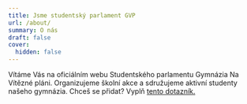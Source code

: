 ```yaml
---
title: Jsme studentský parlament GVP
url: /about/
summary: O nás
draft: false
cover:
  hidden: false
---
```

Vítáme Vás na oficiálním webu Studentského parlamentu Gymnázia Na Vítězné pláni. Organizujeme školní akce a sdružujeme aktivní studenty našeho gymnázia. Chceš se přidat? Vyplň [tento dotazník.](https://docs.google.com/forms/d/e/1FAIpQLSfCa43E-yUbYilWtOhj4AHo5EN6PrVPUhj7yAxwZNkYFKR7JA/viewform?usp=send_form)